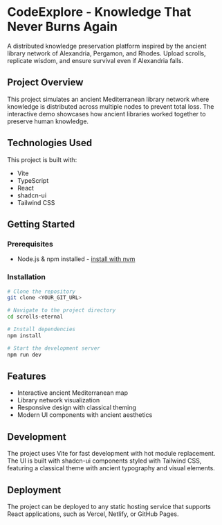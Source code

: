 # CodeExplore - Knowledge That Never Burns Again

A distributed knowledge preservation platform inspired by the ancient library network of Alexandria, Pergamon, and Rhodes. Upload scrolls, replicate wisdom, and ensure survival even if Alexandria falls.

## Project Overview

This project simulates an ancient Mediterranean library network where knowledge is distributed across multiple nodes to prevent total loss. The interactive demo showcases how ancient libraries worked together to preserve human knowledge.

## Technologies Used

This project is built with:

- Vite
- TypeScript
- React
- shadcn-ui
- Tailwind CSS

## Getting Started

### Prerequisites

- Node.js & npm installed - [install with nvm](https://github.com/nvm-sh/nvm#installing-and-updating)

### Installation

```sh
# Clone the repository
git clone <YOUR_GIT_URL>

# Navigate to the project directory
cd scrolls-eternal

# Install dependencies
npm install

# Start the development server
npm run dev
```

## Features

- Interactive ancient Mediterranean map
- Library network visualization
- Responsive design with classical theming
- Modern UI components with ancient aesthetics

## Development

The project uses Vite for fast development with hot module replacement. The UI is built with shadcn-ui components styled with Tailwind CSS, featuring a classical theme with ancient typography and visual elements.

## Deployment

The project can be deployed to any static hosting service that supports React applications, such as Vercel, Netlify, or GitHub Pages.